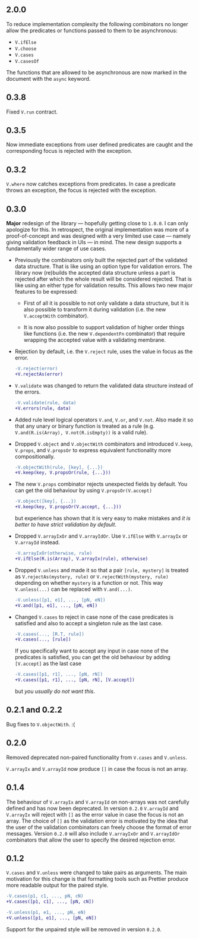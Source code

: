 ## 2.0.0

To reduce implementation complexity the following combinators no longer allow
the predicates or functions passed to them to be asynchronous:

* `V.ifElse`
* `V.choose`
* `V.cases`
* `V.casesOf`

The functions that are allowed to be asynchronous are now marked in the document
with the `async` keyword.

## 0.3.8

Fixed `V.run` contract.

## 0.3.5

Now immediate exceptions from user defined predicates are caught and the
corresponding focus is rejected with the exception.

## 0.3.2

`V.where` now catches exceptions from predicates.  In case a predicate throws an
exception, the focus is rejected with the exception.

## 0.3.0

**Major** redesign of the library &mdash; hopefully getting close to `1.0.0`.  I
can only apologize for this.  In retrospect, the original implementation was
more of a proof-of-concept and was designed with a very limited use case &mdash;
namely giving validation feedback in UIs &mdash; in mind.  The new design
supports a fundamentally wider range of use cases.

* Previously the combinators only built the rejected part of the validated data
  structure.  That is like using an option type for validation errors.  The
  library now (re)builds the accepted data structure unless a part is rejected
  after which the whole result will be considered rejected.  That is like using
  an either type for validation results.  This allows two new major features to
  be expressed:

  * First of all it is possible to not only validate a data structure, but it is
    also possible to transform it during validation (i.e. the new `V.acceptWith`
    combinator).

  * It is now also possible to support validation of higher order things like
    functions (i.e. the new `V.dependentFn` combinator) that require wrapping
    the accepted value with a validating membrane.

* Rejection by default, i.e. the `V.reject` rule, uses the value in focus as the
  error.

    ```diff
    -V.reject(error)
    +V.rejectAs(error)
    ```

* `V.validate` was changed to return the validated data structure instead of the
  errors.

    ```diff
    -V.validate(rule, data)
    +V.errors(rule, data)
    ```

* Added rule level logical operators `V.and`, `V.or`, and `V.not`.  Also made it
  so that any unary or binary function is treated as a rule (e.g.
  `V.and(R.is(Array), V.not(R.isEmpty))` is a valid rule).

* Dropped `V.object` and `V.objectWith` combinators and introduced `V.keep`,
  `V.props`, and `V.propsOr` to express equivalent functionality more
  compositionally.

    ```diff
    -V.objectWith(rule, [key], {...})
    +V.keep(key, V.propsOr(rule, {...}))
    ```

* The new `V.props` combinator rejects unexpected fields by default.  You can
  get the old behaviour by using `V.propsOr(V.accept)`


    ```diff
    -V.object([key], {...})
    +V.keep(key, V.propsOr(V.accept, {...}))
    ```

  but experience has shown that it is very easy to make mistakes and *it is
  better to have strict validation by default*.

* Dropped `V.arrayIxOr` and `V.arrayIdOr`.  Use `V.ifElse` with `V.arrayIx` or
  `V.arrayId` instead.

    ```diff
    -V.arrayIxOr(otherwise, rule)
    +V.ifElse(R.is(Array), V.arrayIx(rule), otherwise)
    ```

* Dropped `V.unless` and made it so that a pair `[rule, mystery]` is treated as
  `V.rejectAs(mystery, rule)` or `V.rejectWith(mystery, rule)` depending on
  whether `mystery` is a function or not.  This way `V.unless(...)` can be
  replaced with `V.and(...)`.

    ```diff
    -V.unless([p1, e1], ..., [pN, eN])
    +V.and([p1, e1], ..., [pN, eN])
    ```

* Changed `V.cases` to reject in case none of the case predicates is satisfied
  and also to accept a singleton rule as the last case.

    ```diff
    -V.cases(..., [R.T, rule])
    +V.cases(..., [rule])
    ```

  If you specifically want to accept any input in case none of the predicates is
  satisfied, you can get the old behaviour by adding `[V.accept]` as the last
  case

    ```diff
    -V.cases([p1, r1], ..., [pN, rN])
    +V.cases([p1, r1], ..., [pN, rN], [V.accept])
    ```

  but *you usually do not want this*.

## 0.2.1 and 0.2.2

Bug fixes to `V.objectWith`. :(

## 0.2.0

Removed deprecated non-paired functionality from `V.cases` and `V.unless`.

`V.arrayIx` and `V.arrayId` now produce `[]` in case the focus is not an array.

## 0.1.4

The behaviour of `V.arrayIx` and `V.arrayId` on non-arrays was not carefully
defined and has now been deprecated.  In version `0.2.0` `V.arrayId` and
`V.arrayIx` will reject with `[]` as the error value in case the focus is not an
array.  The choice of `[]` as the validation error is motivated by the idea that
the user of the validation combinators can freely choose the format of error
messages.  Version `0.2.0` will also include `V.arrayIxOr` and `V.arrayIdOr`
combinators that allow the user to specify the desired rejection error.

## 0.1.2

`V.cases` and `V.unless` were changed to take pairs as arguments.  The main
motivation for this change is that formatting tools such as Prettier produce
more readable output for the paired style.

```diff
-V.cases(p1, c1, ..., pN, cN)
+V.cases([p1, c1], ..., [pN, cN])
```

```diff
-V.unless(p1, e1, ..., pN, eN)
+V.unless([p1, e1], ..., [pN, eN])
```

Support for the unpaired style will be removed in version `0.2.0`.
